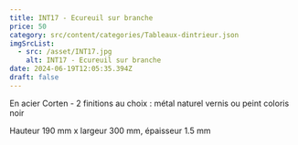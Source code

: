 ```yaml
---
title: INT17 - Ecureuil sur branche
price: 50
category: src/content/categories/Tableaux-dintrieur.json
imgSrcList:
  - src: /asset/INT17.jpg
    alt: INT17 - Ecureuil sur branche
date: 2024-06-19T12:05:35.394Z
draft: false
---
```


En acier Corten - 2 finitions au choix : métal naturel vernis ou peint coloris noir 

Hauteur 190 mm x largeur 300 mm, épaisseur 1.5 mm
